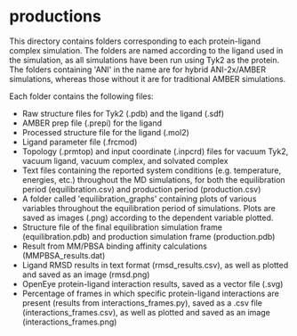 # productions

This directory contains folders corresponding to each protein-ligand complex simulation. The folders are named according to the ligand used in the simulation, as all simulations have been run using Tyk2 as the protein. The folders containing 'ANI' in the name are for hybrid ANI-2x/AMBER simulations, whereas those without it are for traditional AMBER simulations.

Each folder contains the following files:
- Raw structure files for Tyk2 (.pdb) and the ligand (.sdf)
- AMBER prep file (.prepi) for the ligand
- Processed structure file for the ligand (.mol2)
- Ligand parameter file (.frcmod)
- Topology (.prmtop) and input coordinate (.inpcrd) files for vacuum Tyk2, vacuum ligand, vacuum complex, and solvated complex
- Text files containing the reported system conditions (e.g. temperature, energies, etc.) throughout the MD simulations, for both the equilibration period (equilibration.csv) and production period (production.csv)
- A folder called 'equilibration_graphs' containing plots of various variables throughout the equilibration period of simulations. Plots are saved as images (.png) according to the dependent variable plotted.
- Structure file of the final equilibration simulation frame (equilibration.pdb) and production simulation frame (production.pdb)
- Result from MM/PBSA binding affinity calculations (MMPBSA_results.dat)
- Ligand RMSD results in text format (rmsd_results.csv), as well as plotted and saved as an image (rmsd.png)
- OpenEye protein-ligand interaction results, saved as a vector file (.svg)
- Percentage of frames in which specific protein-ligand interactions are present (results from interactions_frames.py), saved as a .csv file (interactions_frames.csv), as well as plotted and saved as an image (interactions_frames.png)
